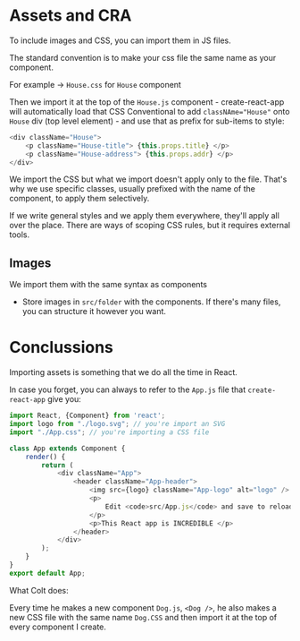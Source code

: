 # Assets and CRA

To include images and CSS, you can import them in JS files. 

The standard convention is to make your css file the same name as your component. 

For example -> `House.css` for `House` component

Then we import it at the top of the `House.js` component
    - create-react-app will automatically load that CSS
Conventional to add `classNAme="House"` onto `House` div (top level element)
    - and use that as prefix for sub-items to style: 
```Javascript
<div className="House">
    <p className="House-title"> {this.props.title} </p>
    <p className="House-address"> {this.props.addr} </p>
</div>
```

We import the CSS but what we import doesn't apply only to the file. That's why we use specific classes, usually prefixed with the name of the component, to apply them selectively.

If we write general styles and we apply them everywhere, they'll apply all over the place. There are ways of scoping CSS rules, but it requires external tools. 

## Images

We import them with the same syntax as components

- Store images in `src/folder` with the components. If there's many files, you can structure it however you want. 

# Conclussions

Importing assets is something that we do all the time in React. 

In case you forget, you can always to refer to the `App.js` file that `create-react-app` give you: 

```Javascript
import React, {Component} from 'react';
import logo from "./logo.svg"; // you're import an SVG
import "./App.css"; // you're importing a CSS file

class App extends Component {
    render() {
        return (
            <div className="App">
                <header className="App-header">
                    <img src={logo} className="App-logo" alt="logo" />
                    <p>
                        Edit <code>src/App.js</code> and save to reload.
                    </p>
                    <p>This React app is INCREDIBLE </p>
                </header>
            </div>
        );
    }
}
export default App;
```

What Colt does: 

Every time he makes a new component `Dog.js`, `<Dog />`, he also makes a new CSS file with the same name `Dog.CSS` and then import it at the top of every component I create. 